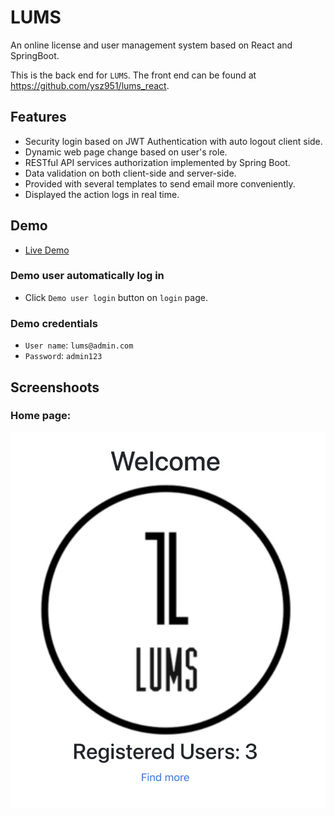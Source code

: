 # LUMS
An online license and user management system based on React and SpringBoot.

This is the back end for `LUMS`. The front end can be found at https://github.com/ysz951/lums_react.

## Features
* Security login based on JWT Authentication with auto logout client side.
* Dynamic web page change based on user's role.
* RESTful API services authorization implemented by Spring Boot.
* Data validation on both client-side and server-side.
* Provided with several templates to send email more conveniently.
* Displayed the action logs in real time.

## Demo
* [Live Demo](https://lums-react.vercel.app/)

### Demo user automatically log in
* Click `Demo user login` button on `login` page.

### Demo credentials 
* `User name`: `lums@admin.com`
* `Password`: `admin123`

## Screenshoots
### Home page: 
![image](https://github.com/ysz951/lums/blob/master/demo_images/main_page.jpg)

